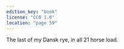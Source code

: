 ```yaml
---
edition_key: "book"
license: "CC0 1.0"
location: "page 59"
---
```

The last of my Dansk rye, in all 21 horse load.
